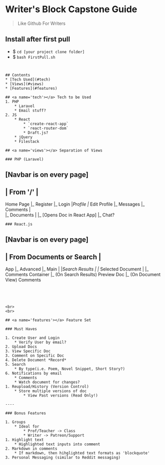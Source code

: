 Writer's Block Capstone Guide
=============================

> Like Github For Writers

## Install after first pull

* $ `cd [your project clone folder]`
* $ `bash FirstPull.sh `

```
	

## Contents
* [Tech Used](#tech)
* [Views](#views)
* [Features](#features)

## <a name='tech'></a> Tech to be Used
1. PHP
    * Laravel
    * Email stuff?
2. JS
    * React
        * `create-react-app`
        * `react-router-dom`
        * Draft.js?
    * jQuery 
    * Filestack

## <a name='views'></a> Separation of Views

### PHP (Laravel)
```
[Navbar is on every page]
------------
| From '/' |
------------

Home Page
|_ Register
|_ Login
    |_Profile
       |_ Edit Profile
       |_ Messages
       |_ Comments
       |      
       |_ Documents
       |   |_ [Opens Doc in React App]
       |_ Chat?

```
### React.js
```
[Navbar is on every page]
----------------------------
| From Documents or Search |
----------------------------
App
|_ Advanced 
|_ Main
|   |_Search Results
|   |_ Selected Document
|
|_ Comments Container
    |_  (On Search Results) Preview Doc
    |_ (On Document View) Comments
    
```




<br>
<br>   

## <a name='features'></a> Feature Set

### Must Haves

1. Create User and Login
    * Verify User by email?
2. Upload Docs
3. View Specific Doc
3. Comment on Specific Doc
4. Delete Document *Record*
5. Search
    * By type(i.e. Poem, Novel Snippet, Short Story?)
6. Notifications by email
    * Comments
    * Watch document for changes?
1. Reupload/History (Version Control)
    * Store multiple versions of doc
        * View Past versions (Read Only!)

----

### Bonus Features

1. Groups
    * Ideal for 
        * Prof/Teacher -> Class
        * Writer -> Patreon/Support
1. Highlight text
    * Highlighted text inputs into comment
2. Markdown in comments
    * If markdown, then hihglighted text formats as 'blockquote'
3. Personal Messaging (similar to Reddit messaging)